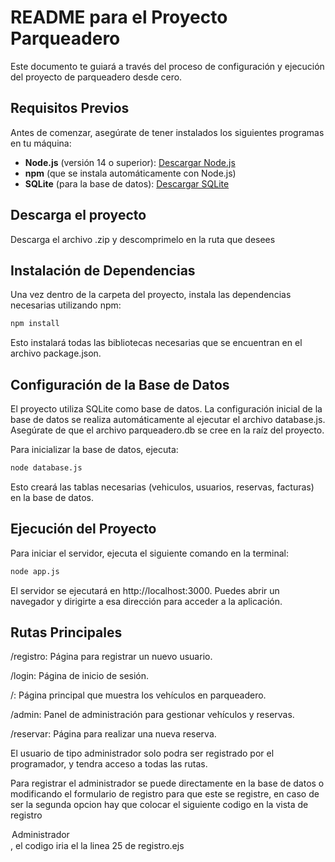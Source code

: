 # README para el Proyecto Parqueadero

Este documento te guiará a través del proceso de configuración y ejecución del proyecto de parqueadero desde cero.

## Requisitos Previos
Antes de comenzar, asegúrate de tener instalados los siguientes programas en tu máquina:

- **Node.js** (versión 14 o superior): [Descargar Node.js](https://nodejs.org/)
- **npm** (que se instala automáticamente con Node.js)
- **SQLite** (para la base de datos): [Descargar SQLite](https://www.sqlite.org/download.html)

## Descarga el proyecto
Descarga el archivo .zip y descomprimelo en la ruta que desees

## Instalación de Dependencias
Una vez dentro de la carpeta del proyecto, instala las dependencias necesarias utilizando npm:

```bash
npm install
```
Esto instalará todas las bibliotecas necesarias que se encuentran en el archivo package.json.

## Configuración de la Base de Datos
El proyecto utiliza SQLite como base de datos. La configuración inicial de la base de datos se realiza automáticamente al ejecutar el archivo database.js. Asegúrate de que el archivo parqueadero.db se cree en la raíz del proyecto.

Para inicializar la base de datos, ejecuta:

```bash
node database.js
```
Esto creará las tablas necesarias (vehiculos, usuarios, reservas, facturas) en la base de datos.

## Ejecución del Proyecto
Para iniciar el servidor, ejecuta el siguiente comando en la terminal:

```bash
node app.js
```
El servidor se ejecutará en http://localhost:3000. Puedes abrir un navegador y dirigirte a esa dirección para acceder a la aplicación.



## Rutas Principales
/registro: Página para registrar un nuevo usuario.

/login: Página de inicio de sesión.

/: Página principal que muestra los vehículos en parqueadero.

/admin: Panel de administración para gestionar vehículos y reservas.

/reservar: Página para realizar una nueva reserva.

El usuario de tipo administrador solo podra ser registrado por el programador,
y tendra acceso a todas las rutas.

Para registrar el administrador se puede directamente en la base de datos o modificando el formulario de registro para que este se registre, en caso de ser la segunda opcion hay que colocar el siguiente codigo en la vista de registro
<option value="admin">Administrador</option>, el codigo iria el la linea 25 de registro.ejs

